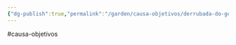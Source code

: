 ```yaml
---
{"dg-publish":true,"permalink":"/garden/causa-objetivos/derrubada-do-governo/"}
---
```


#causa-objetivos